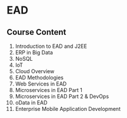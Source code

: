 # EAD

## Course Content 

1. Introduction to EAD and J2EE
2. ERP in Big Data
3. NoSQL
4. IoT
5. Cloud Overview
6. EAD Methodologies 
7. Web Services in EAD
8. Microservices in EAD Part 1
9. Microservices in EAD Part 2 & DevOps
10. oData in EAD
11. Enterprise Mobile Application Development
